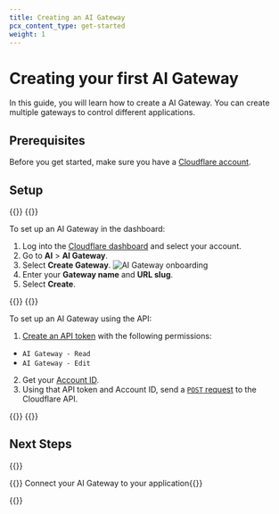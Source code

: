 ```yaml
---
title: Creating an AI Gateway
pcx_content_type: get-started
weight: 1
---
```


# Creating your first AI Gateway

In this guide, you will learn how to create a AI Gateway. You can create multiple gateways to control different applications.

## Prerequisites

Before you get started, make sure you have a [Cloudflare account](https://dash.cloudflare.com/).

## Setup

{{<tabs labels="Dashboard | API">}}
{{<tab label="dashboard" no-code="true">}}

To set up an AI Gateway in the dashboard:

1. Log into the [Cloudflare dashboard](https://dash.cloudflare.com/) and select your account.
2. Go to **AI** > **AI Gateway**.
3. Select **Create Gateway**.
  ![AI Gateway onboarding](images/ai-gateway/AIG-onboarding.png)
4. Enter your **Gateway name** and **URL slug**.
5. Select **Create**.

{{</tab>}}
{{<tab label="api" no-code="true">}}

To set up an AI Gateway using the API:

1. [Create an API token](/fundamentals/api/get-started/create-token/) with the following permissions:
  - `AI Gateway - Read`
  - `AI Gateway - Edit`

2. Get your [Account ID](/fundamentals/setup/find-account-and-zone-ids/).
3. Using that API token and Account ID, send a [`POST` request](/api/operations/aig-config-create-gateway) to the Cloudflare API.

{{</tab>}}
{{</tabs>}}

## Next Steps

{{<resource-group>}}

{{<resource header="Connecting your application" href="/ai-gateway/get-started/connecting-applications/" icon="learning-center-book">}} Connect your AI Gateway to your application{{</resource>}}

{{</resource-group>}}

